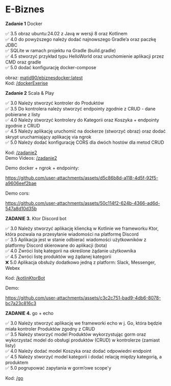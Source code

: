 # E-Biznes

**Zadanie 1** Docker

:white_check_mark: 3.5 obraz ubuntu:24.02 z Javą w wersji 8 oraz Kotlinem  
:white_check_mark: 4.0 do powyższego należy dodać najnowszego Gradle’a oraz paczkę JDBC  
:white_check_mark: SQLite w ramach projektu na Gradle (build.gradle)  
:white_check_mark: 4.5 stworzyć przykład typu HelloWorld oraz uruchomienie aplikacji przez CMD oraz gradle  
:white_check_mark: 5.0 dodać konfigurację docker-compose  

obraz: [matid90/ebiznesdocker:latest](https://hub.docker.com/r/matid90/ebiznesdocker)  
Kod: [/dockerExerise](https://github.com/Ech0n/ebiznes/tree/main/dockerExercise)

**Zadanie 2** Scala & Play

:white_check_mark: 3.0 Należy stworzyć kontroler do Produktów  
:white_check_mark: 3.5 Do kontrolera należy stworzyć endpointy zgodnie z CRUD - dane pobierane z listy  
:white_check_mark: 4.0 Należy stworzyć kontrolery do Kategorii oraz Koszyka + endpointy zgodnie z CRUD  
:white_check_mark: 4.5 Należy aplikację uruchomić na dockerze (stworzyć obraz) oraz dodać skrypt uruchamiający aplikację via ngrok  
:white_check_mark: 5.0 Należy dodać konfigurację CORS dla dwóch hostów dla metod CRUD   

Kod: [/zadanie2](https://github.com/Ech0n/ebiznes/tree/main/zadanie2)  
Demo Videos: [/zadanie2](https://github.com/Ech0n/ebiznes/tree/main/demos/scala)

Demo docker + ngrok + endpointy:

https://github.com/user-attachments/assets/d5c86b8d-a118-4d5f-92f5-a9606eef2bae

Demo cors:

https://github.com/user-attachments/assets/50c114f2-624b-4366-ad6d-547a8d10d35b

**ZADANIE 3.** Ktor Discord bot

:white_check_mark: 3.0 Należy stworzyć aplikację kliencką w Kotlinie we frameworku Ktor, która pozwala na przesyłanie wiadomości na platformę Discord  
:white_check_mark: 3.5 Aplikacja jest w stanie odbierać wiadomości użytkowników z platformy Discord skierowane do aplikacji (bota)  
:white_check_mark: 4.0 Zwróci listę kategorii na określone żądanie użytkownika  
:white_check_mark: 4.5 Zwróci listę produktów wg żądanej kategorii  
:x: 5.0 Aplikacja obsłuży dodatkowo jedną z platform: Slack, Messenger,  
Webex

Kod: [/kotlinKtorBot](https://github.com/Ech0n/ebiznes/tree/main/kotlinKtorBot)  

Demo:

https://github.com/user-attachments/assets/c3c2c751-bad9-4db6-8078-bc7a23c816c3


**ZADANIE 4.** go + echo

:white_check_mark: 3.0 Należy stworzyć aplikację we frameworki echo w j. Go, która będzie miała kontroler Produktów zgodny z CRUD  
:white_check_mark: 3.5 Należy stworzyć model Produktów wykorzystując gorm oraz wykorzystać model do obsługi produktów (CRUD) w kontrolerze (zamiast listy)   
:white_check_mark: 4.0 Należy dodać model Koszyka oraz dodać odpowiedni endpoint  
:white_check_mark: 4.5 Należy stworzyć model kategorii i dodać relację między kategorią, a produktem  
:white_check_mark: 5.0 pogrupować zapytania w gorm’owe scope'y  

Kod: [/go](https://github.com/Ech0n/ebiznes/tree/main/go)  

